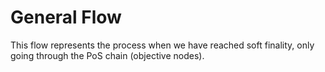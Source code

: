# General Flow

This flow represents the process when we have reached soft finality, only going through the PoS chain (objective nodes).

